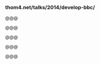 <!-- .slide: data-background="../devcon/images/menerbes.jpg" -->

### thom4.net/talks/2014/develop-bbc/

@@@

<!-- .slide: data-background="../devcon/images/menerbes.jpg" -->

@@@

<!-- .slide: data-background="../devcon/images/B292836-R1-10-11-LR.jpg" -->

@@@

<!-- .slide: data-background="../devcon/images/B292736-R1-18-18A-LR.jpg" -->
@@@

<!-- .slide: data-background="images/DSC_0827-LR.jpg" -->

@@@

<!-- .slide: data-background="../devcon/images/B292736-R2-00-0A-LR.jpg" -->

